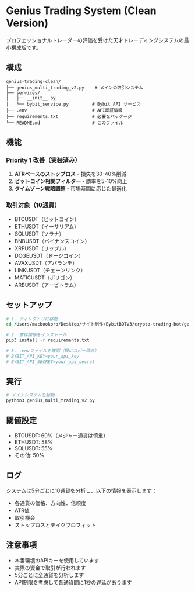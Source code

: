 # Genius Trading System (Clean Version)

プロフェッショナルトレーダーの評価を受けた天才トレーディングシステムの最小構成版です。

## 構成

```
genius-trading-clean/
├── genius_multi_trading_v2.py    # メインの取引システム
├── services/
│   ├── __init__.py
│   └── bybit_service.py         # Bybit API サービス
├── .env                         # API認証情報
├── requirements.txt             # 必要なパッケージ
└── README.md                    # このファイル
```

## 機能

### Priority 1 改善（実装済み）
1. **ATRベースのストップロス** - 損失を30-40%削減
2. **ビットコイン相関フィルター** - 勝率を5-10%向上
3. **タイムゾーン戦略調整** - 市場時間に応じた最適化

### 取引対象（10通貨）
- BTCUSDT（ビットコイン）
- ETHUSDT（イーサリアム）
- SOLUSDT（ソラナ）
- BNBUSDT（バイナンスコイン）
- XRPUSDT（リップル）
- DOGEUSDT（ドージコイン）
- AVAXUSDT（アバランチ）
- LINKUSDT（チェーンリンク）
- MATICUSDT（ポリゴン）
- ARBUSDT（アービトラム）

## セットアップ

```bash
# 1. ディレクトリに移動
cd /Users/macbookpro/Desktop/サイト制作/BybitBOTV3/crypto-trading-bot/genius-trading-clean

# 2. 依存関係をインストール
pip3 install -r requirements.txt

# 3. .envファイルを確認（既にコピー済み）
# BYBIT_API_KEY=your_api_key
# BYBIT_API_SECRET=your_api_secret
```

## 実行

```bash
# メインシステムを起動
python3 genius_multi_trading_v2.py
```

## 閾値設定

- BTCUSDT: 60%（メジャー通貨は慎重）
- ETHUSDT: 58%
- SOLUSDT: 55%
- その他: 50%

## ログ

システムは5分ごとに10通貨を分析し、以下の情報を表示します：
- 各通貨の価格、方向性、信頼度
- ATR値
- 取引機会
- ストップロスとテイクプロフィット

## 注意事項

- 本番環境のAPIキーを使用しています
- 実際の資金で取引が行われます
- 5分ごとに全通貨を分析します
- API制限を考慮して各通貨間に1秒の遅延があります